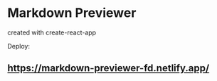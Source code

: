 # Markdown Previewer

created with create-react-app

Deploy:
## https://markdown-previewer-fd.netlify.app/


